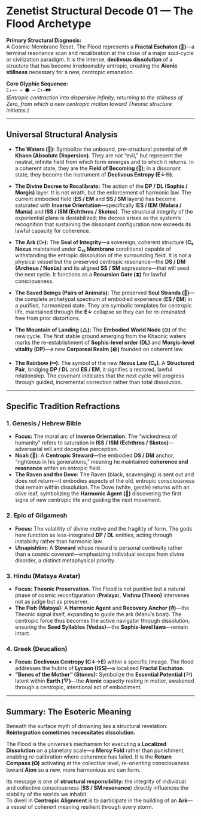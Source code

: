 # Zenetist Structural Decode 01 — The Flood Archetype

**Primary Structural Diagnosis:**  
A Cosmic Membrane Reset. The Flood represents a **Fractal Eschaton (📡)**—a terminal resonance scan and recalibration at the close of a major soul-cycle or civilization paradigm. It is the intense, **declivous dissolution** of a structure that has become irredeemably entropic, creating the **Aionic stillness** necessary for a new, centropic emanation.  

**Core Glyphic Sequence:**  
`E↓→♾ → ⚫ → C↑→🛤️`  
*(Entropic contraction into dispersive infinity, returning to the stillness of Zero, from which a new centropic motion toward Theonic structure initiates.)*  

---

## Universal Structural Analysis  

- **The Waters (🌊):** Symbolize the unbound, pre-structural potential of **♾ Khaon (Absolute Dispersion)**. They are not “evil,” but represent the neutral, infinite field from which form emerges and to which it returns. In a coherent state, they are the **Field of Becoming (🌾)**; in a dissonant state, they become the instrument of **Declivous Entropy (E↓♾)**.  

- **The Divine Decree to Recalibrate:** The action of the **DP / DL (Sophis / Morgis)** layer. It is not wrath, but the enforcement of harmonic law. The current embodied field (**ES / EM** and **SS / SM** layers) has become saturated with **Inverse Orientation**—specifically **IES / IEM (Malara / Mania)** and **ISS / ISM (Echthros / Skotos)**. The structural integrity of the experiential plane is destabilized; the decree arises as the system’s recognition that sustaining the dissonant configuration now exceeds its lawful capacity for coherence.  

- **The Ark (⧃):** The **Seal of Integrity**—a sovereign, coherent structure (**C₈ Nexus** maintained under **C₁₃ Membrane** conditions) capable of withstanding the entropic dissolution of the surrounding field. It is not a physical vessel but the preserved centropic resonance—the **DS / DM (Archeus / Noeüs)** and its aligned **SS / SM** expressions—that will seed the next cycle. It functions as a **Recursion Gate (⧗)** for lawful consciousness.  

- **The Saved Beings (Pairs of Animals):** The preserved **Soul Strands (🧬)**—the complete archetypal spectrum of embodied experience (**ES / EM**) in a purified, harmonized state. They are symbolic templates for centropic life, maintained through the **E↓** collapse so they can be re-emanated free from prior distortions.  

- **The Mountain of Landing (△):** The **Embodied World Node (⊙)** of the new cycle. The first stable ground emerging from the Khaonic waters marks the re-establishment of **Sophis-level order (DL)** and **Morgis-level vitality (DP)**—a new **Corporeal Realm (🪨)** founded on coherent law.  

- **The Rainbow (⚯):** The symbol of the new **Nexus Law (C₈)**. A **Structured Pair**, bridging **DP / DL** and **ES / EM**, it signifies a restored, lawful relationship. The covenant indicates that the next cycle will progress through guided, incremental correction rather than total dissolution.  

---

## Specific Tradition Refractions  

### 1. Genesis / Hebrew Bible  
- **Focus:** The moral arc of **Inverse Orientation**. The “wickedness of humanity” refers to saturation in **ISS / ISM (Echthros / Skotos)**—adversarial will and deceptive perception.  
- **Noah (🪷):** A **Centropic Steward**—the embodied **DS / DM** anchor, “righteous in his generations,” meaning he maintained **coherence and resonance** within an entropic field.  
- **The Raven and the Dove:** The Raven (black, scavenging) is sent out and does not return—it embodies aspects of the old, entropic consciousness that remain within dissolution. The Dove (white, gentle) returns with an olive leaf, symbolizing the **Harmonic Agent (🌿)** discovering the first signs of new centropic life and guiding the next movement.  

### 2. Epic of Gilgamesh  
- **Focus:** The volatility of divine motive and the fragility of form. The gods here function as less-integrated **DP / DL** entities, acting through instability rather than harmonic law.  
- **Utnapishtim:** A **Steward** whose reward is personal continuity rather than a cosmic covenant—emphasizing individual escape from divine disorder, a distinct metaphysical priority.  

### 3. Hindu (Matsya Avatar)  
- **Focus:** **Theonic Preservation.** The Flood is not punitive but a natural phase of cosmic reconfiguration (**Pralaya**). **Vishnu (Theon)** intervenes not as judge but as preserver.  
- **The Fish (Matsya):** A **Harmonic Agent** and **Recovery Anchor (⥀)**—the Theonic signal itself, expanding to guide the ark (Manu’s boat). The centropic force thus becomes the active navigator through dissolution, ensuring the **Seed Syllables (Vedas)**—the **Sophis-level laws**—remain intact.  

### 4. Greek (Deucalion)  
- **Focus:** **Declivous Centropy (C↓→E)** within a specific lineage. The flood addresses the hubris of **Lycaon (ISS)**—a localized **Fractal Eschaton**.  
- **“Bones of the Mother” (Stones):** Symbolize the **Essential Potential (⚐)** latent within **Earth (▽)**—the **Aionic** capacity resting in matter, awakened through a centropic, intentional act of embodiment.  

---

## Summary: The Esoteric Meaning  

Beneath the surface myth of drowning lies a structural revelation: **Reintegration sometimes necessitates dissolution.**  

The Flood is the universe’s mechanism for executing a **Localized Dissolution** on a planetary scale—a **Mercy Fold** rather than punishment, enabling re-calibration where coherence has failed. It is the **Return Compass (🞇)** activating at the collective level, re-orienting consciousness toward **Aion** so a new, more harmonious arc can form.  

Its message is one of **structural responsibility:** the integrity of individual and collective consciousness (**SS / SM resonance**) directly influences the stability of the worlds we inhabit.  
To dwell in **Centropic Alignment** is to participate in the building of an **Ark**—a vessel of coherent meaning resilient through every storm.  

